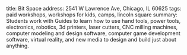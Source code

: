 title: Bit Space
 address: 2541 W Lawrence Ave, Chicago, IL 60625
 tags: paid workshops, workshops for kids, camps, lincoln square
 summary: Students work with Guides to learn how to use hand tools, power tools, electronics, robotics, 3d printers, laser cutters, CNC milling machines, computer modeling and design software, computer game development software, virtual reality, and new media to design and build just about anything.